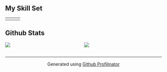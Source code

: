 
  

<br/>  


## My Skill Set  
<table><tr><td valign="top" width="33%">



</td><td valign="top" width="33%">



</td><td valign="top" width="33%">



</td></tr></table>  




## Github Stats  
<img src="https://github-readme-stats.vercel.app/api?username=soyaka&show_icons=true&count_private=true&hide_border=true" align="left" />  

<div align="center"><img src="https://github-readme-stats.vercel.app/api/top-langs/?username=soyaka&hide_border=true&layout=compact" align="center" /></div>  



<br />

----
<div align="center">Generated using <a href="https://profilinator.rishav.dev/" target="_blank">Github Profilinator</a></div>
